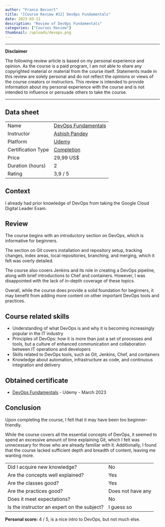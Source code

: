 ```yaml
---
author: "Franco Becvort"
title: "[Course Review #12] DevOps Fundamentals"
date: 2023-03-11
description: "Review of DevOps Fundamentals"
categories: ["Courses Review"]
thumbnail: /uploads/devops.png
---
```


---

**Disclaimer**

The following review article is based on my personal experience and opinion. As the course is a paid program, I am not able to share any copyrighted material or material from the course itself. Statements made in this review are solely personal and do not reflect the opinions or views of the course creators or instructors. This review is intended to provide information about my personal experience with the course and is not intended to influence or persuade others to take the course.

---

## Data sheet

|                    |                                                                                                   |
| ------------------ | ------------------------------------------------------------------------------------------------- |
| Name               | [DevOps Fundamentals](https://www.udemy.com/course/devops-fundamentals-for-beginners/)            |
| Instructor         | [Ashish Pandey](https://www.linkedin.com/in/ashishrpandey/)                                       |
| Platform           | [Udemy](https://www.udemy.com/)                                                                   |
| Certification Type | [Completion](https://support.udemy.com/hc/en-us/sections/360011037194-Certificates-of-Completion) |
| Price              | 29,99 US$                                                                                         |
| Duration \(hours\) | 2                                                                                                 |
| Rating             | 3,9 / 5                                                                                           |

## Context

I already had prior knowledge of DevOps from taking the Google Cloud Digital Leader Exam.

## Review

The course begins with an introductory section on DevOps, which is informative for beginners.

The section on Git covers installation and repository setup, tracking changes, index areas, local repositories, branching, and merging, which it felt was overly detailed.

The course also covers Jenkins and its role in creating a DevOps pipeline, along with brief introductions to Chef and containers. However, I was disappointed with the lack of in-depth coverage of these topics.

Overall, while the course does provide a solid foundation for beginners, it may benefit from adding more content on other important DevOps tools and practices.

## Course related skills

- Understanding of what DevOps is and why it is becoming increasingly popular in the IT industry
- Principles of DevOps: how it is more than just a set of processes and tools, but a culture of enhanced communication and collaboration between IT operations and developers
- Skills related to DevOps tools, such as Git, Jenkins, Chef, and containers
- Knowledge about automation, infrastructure as code, and continuous integration and delivery

## Obtained certificate

- [DevOps Fundamentals](https://udemy-certificate.s3.amazonaws.com/pdf/UC-74e86fa7-fe56-4ab9-8030-f358f659348d.pdf) - Udemy - March 2023

## Conclusion

Upon completing the course, I felt that it may have been too beginner-friendly.

While the course covers all the essential concepts of DevOps, it seemed to spend an excessive amount of time explaining Git, which I felt was unnecessary for those who are already familiar with it. Additionally, I found that the course lacked sufficient depth and breadth of content, leaving me wanting more.

|                                             |                   |
| ------------------------------------------- | ----------------- |
| Did I acquire new knowledge?                | No                |
| Are the concepts well explained?            | Yes               |
| Are the classes good?                       | Yes               |
| Are the practices good?                     | Does not have any |
| Does it meet expectations?                  | No                |
| Is the instructor an expert on the subject? | I guess so        |

**Personal score:** 4 / 5, is a nice intro to DevOps, but not much else.

